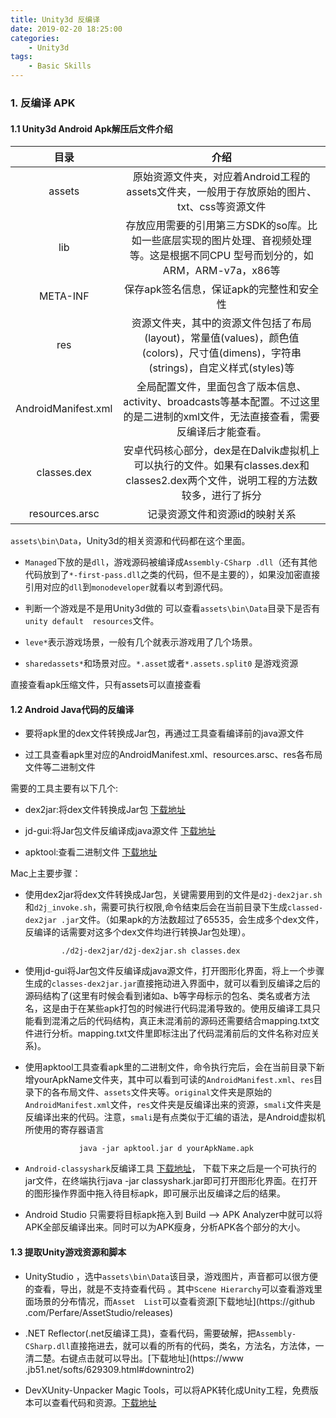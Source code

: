 ```yaml
---
title: Unity3d 反编译
date: 2019-02-20 18:25:00
categories: 
    - Unity3d
tags:
    - Basic Skills
---
```


### 1. 反编译 APK
#### 1.1 Unity3d Android Apk解压后文件介绍


| 目录 | 介绍 |
| :----: | :----:|
| assets | 原始资源文件夹，对应着Android工程的assets文件夹，一般用于存放原始的图片、txt、css等资源文件 |
| lib | 存放应用需要的引用第三方SDK的so库。比如一些底层实现的图片处理、音视频处理等。这是根据不同CPU 型号而划分的，如 ARM，ARM-v7a，x86等 |
| META-INF | 保存apk签名信息，保证apk的完整性和安全性 |
| res | 资源文件夹，其中的资源文件包括了布局(layout)，常量值(values)，颜色值(colors)，尺寸值(dimens)，字符串(strings)，自定义样式(styles)等 |
| AndroidManifest.xml | 全局配置文件，里面包含了版本信息、activity、broadcasts等基本配置。不过这里的是二进制的xml文件，无法直接查看，需要反编译后才能查看。 |
| classes.dex | 安卓代码核心部分，dex是在Dalvik虚拟机上可以执行的文件。如果有classes.dex和classes2.dex两个文件，说明工程的方法数较多，进行了拆分 |
| resources.arsc | 记录资源文件和资源id的映射关系 |

  <!--more-->


 `assets\bin\Data`，Unity3d的相关资源和代码都在这个里面。
 
  * `Managed`下放的是`dll`，游戏源码被编译成`Assembly-CSharp
  .dll`（还有其他代码放到了`*-first-pass.dll`之类的代码，但不是主要的），如果没加密直接引用对应的`dll`到`monodeveloper`就看以考到源代码。
  
  * 判断一个游戏是不是用Unity3d做的 可以查看`assets\bin\Data`目录下是否有`unity default 
  resources`文件。
  
  * `leve*`表示游戏场景，一般有几个就表示游戏用了几个场景。
  
  * `sharedassets*`和场景对应。`*.asset`或者`*.assets.split0` 是游戏资源
  
  直接查看apk压缩文件，只有assets可以直接查看

#### 1.2 Android Java代码的反编译

  * 要将apk里的dex文件转换成Jar包，再通过工具查看编译前的java源文件
  
  * 过工具查看apk里对应的AndroidManifest.xml、resources.arsc、res各布局文件等二进制文件
  
  需要的工具主要有以下几个:
  
   * dex2jar:将dex文件转换成Jar包 [下载地址](https://sourceforge.net/projects/dex2jar/files/)
   
   * jd-gui:将Jar包文件反编译成java源文件 [下载地址](http://java-decompiler.github.io/)
   
   * apktool:查看二进制文件 [下载地址](https://ibotpeaches.github.io/Apktool/install/)
   
  Mac上主要步骤：
  
  * 使用dex2jar将dex文件转换成Jar包，关键需要用到的文件是`d2j-dex2jar.sh`和`d2j_invoke.sh`，需要可执行权限,命令结束后会在当前目录下生成`classed-dex2jar
   .jar`文件。（如果apk的方法数超过了65535，会生成多个dex文件，反编译的话需要对这多个dex文件均进行转换Jar包处理）。
    
                ./d2j-dex2jar/d2j-dex2jar.sh classes.dex
        
  * 使用jd-gui将Jar包文件反编译成java源文件，打开图形化界面，将上一个步骤生成的`classes-dex2jar.jar`直接拖动进入界面中，就可以看到反编译之后的源码结构了(这里有时候会看到诸如a、b等字母标示的包名、类名或者方法名，这是由于在某些apk打包的时候进行代码混淆导致的。使用反编译工具只能看到混淆之后的代码结构，真正未混淆前的源码还需要结合mapping.txt文件进行分析。mapping.txt文件里即标注出了代码混淆前后的文件名称对应关系)。
  
  * 使用apktool工具查看apk里的二进制文件，命令执行完后，会在当前目录下新增yourApkName文件夹，其中可以看到可读的`AndroidManifest.xml`、`res`目录下的各布局文件、`assets`文件夹等。`original`文件夹是原始的`AndroidManifest.xml`文件，`res`文件夹是反编译出来的资源，`smali`文件夹是反编译出来的代码。注意，`smali`是有点类似于汇编的语法，是Android虚拟机所使用的寄存器语言
    
                    java -jar apktool.jar d yourApkName.apk
                    
  * `Android-classyshark`反编译工具 [下载地址](https://github.com/google/android-classyshark/releases)，
  下载下来之后是一个可执行的jar文件，在终端执行java -jar classyshark.jar即可打开图形化界面。在打开的图形操作界面中拖入待目标apk，即可展示出反编译之后的结果。
  
  * Android Studio 只需要将目标apk拖入到 Build --> APK Analyzer中就可以将APK全部反编译出来。同时可以为APK瘦身，分析APK各个部分的大小。
 
#### 1.3 提取Unity游戏资源和脚本

  * UnityStudio ，选中`assets\bin\Data`该目录，游戏图片，声音都可以很方便的查看，导出，就是不支持查看代码 。其中`Scene Hierarchy`可以查看游戏里面场景的分布情况，而`Asset 
  List`可以查看资源[下载地址](https://github
  .com/Perfare/AssetStudio/releases)

  * .NET Reflector(.net反编译工具)，查看代码，需要破解，把`Assembly-CSharp.dll`直接拖进去，就可以看的所有的代码，类名，方法名，方法体，一清二楚。右键点击就可以导出。[下载地址](https://www
  .jb51.net/softs/629309.html#downintro2)
  
  * DevXUnity-Unpacker Magic Tools，可以将APK转化成Unity工程，免费版本可以查看代码和资源。[下载地址](http://devxdevelopment.com/)
 
 






 













 